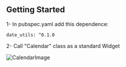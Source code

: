 
## Getting Started

1- In pubspec.yaml add this dependence:

    date_utils: ^0.1.0


2- Call "Calendar" class as a standard Widget


![CalendarImage](https://user-images.githubusercontent.com/30932379/79039119-527bf400-7bdf-11ea-8b0c-43bf3dfa9d17.png)


